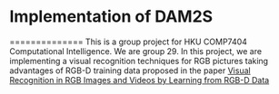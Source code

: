 # Implementation of DAM2S 
==============
This is a group project for HKU COMP7404 Computational Intelligence. We are group 29. In this project, we are implementing a visual recognition techniques for RGB pictures taking advantages of RGB-D training data proposed in the paper [Visual Recognition in RGB Images and Videos by Learning from RGB-D Data](https://ieeexplore.ieee.org/document/8000401)